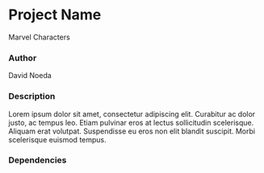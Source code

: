 # Project Name
Marvel Characters

### Author
David Noeda

### Description
Lorem ipsum dolor sit amet, consectetur adipiscing elit. Curabitur ac dolor justo, ac tempus leo. Etiam pulvinar eros at lectus sollicitudin scelerisque. Aliquam erat volutpat. Suspendisse eu eros non elit blandit suscipit. Morbi scelerisque euismod tempus.

### Dependencies


